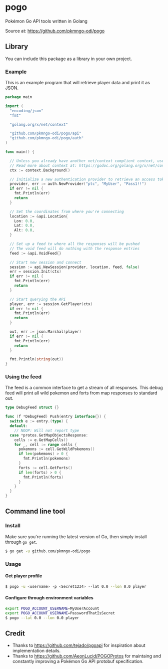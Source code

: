 # pogo
Pokémon Go API tools written in Golang

Source at: https://github.com/pkmngo-odi/pogo

## Library
You can include this package as a library in your own project.

### Example
This is an example program that will retrieve player data and print it as JSON.

```go
package main

import (
  "encoding/json"
  "fmt"

  "golang.org/x/net/context"

  "github.com/pkmngo-odi/pogo/api"
  "github.com/pkmngo-odi/pogo/auth"
)

func main() {

  // Unless you already have another net/context complient context, use this empty context.
  // Read more about context at: https://godoc.org/golang.org/x/net/context
  ctx := context.Background()

  // Initialize a new authentication provider to retrieve an access token
  provider, err := auth.NewProvider("ptc", "MyUser", "Pass1!!")
  if err != nil {
    fmt.Println(err)
    return
  }

  // Set the coordinates from where you're connecting
  location := &api.Location{
    Lon: 0.0,
    Lat: 0.0,
    Alt: 0.0,
  }

  // Set up a feed to where all the responses will be pushed
  // The void feed will do nothing with the response entries
  feed := &api.VoidFeed{}

  // Start new session and connect
  session := api.NewSession(provider, location, feed, false)
  err = session.Init(ctx)
  if err != nil {
    fmt.Println(err)
    return
  }

  // Start querying the API
  player, err := session.GetPlayer(ctx)
  if err != nil {
    fmt.Println(err)
    return
  }

  out, err := json.Marshal(player)
  if err != nil {
    fmt.Println(err)
    return
  }

  fmt.Println(string(out))
}
```

### Using the feed
The feed is a common interface to get a stream of all responses.
This debug feed will print all wild pokemon and forts from map responses to standard out.

```go
type DebugFeed struct {}

func (f *DebugFeed) Push(entry interface{}) {
  switch e := entry.(type) {
  default:
    // NOOP: Will not report type
  case *protos.GetMapObjectsResponse:
    cells := e.GetMapCells()
    for _, cell := range cells {
      pokemons := cell.GetWildPokemons()
      if len(pokemons) > 0 {
        fmt.Println(pokemons)
      }
      forts := cell.GetForts()
      if len(forts) > 0 {
        fmt.Println(forts)
      }
    }
  }
}
```

## Command line tool

### Install
Make sure you're running the latest version of Go, then simply install through `go get`.

```bash
$ go get -u github.com/pkmngo-odi/pogo
```

### Usage

#### Get player profile

```bash
$ pogo -u <username> -p <Secret1234> --lat 0.0 --lon 0.0 player
```

#### Configure through environment variables

```bash
export POGO_ACCOUNT_USERNAME=MyUserAccount
export POGO_ACCOUNT_USERNAME=PasswordThatIsSecret
$ pogo --lat 0.0 --lon 0.0 player
```

## Credit
- Thanks to https://github.com/tejado/pgoapi for inspiration about implementation details.
- Thanks to https://github.com/AeonLucid/POGOProtos for maintaing and constantly improving a Pokémon Go API protobuf specification.
